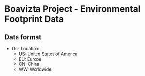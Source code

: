# Boavizta Project - Environmental Footprint Data

## Data format

* Use Location:
  * US: United States of America
  * EU: Europe
  * CN: China
  * WW: Worldwide
